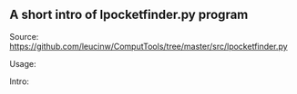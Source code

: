 ## A short intro of lpocketfinder.py program
Source: https://github.com/leucinw/ComputTools/tree/master/src/lpocketfinder.py

Usage:

Intro:

